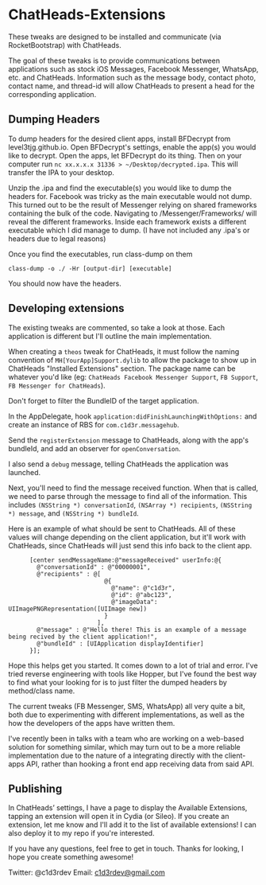 # ChatHeads-Extensions
These tweaks are designed to be installed and communicate (via RocketBootstrap) with ChatHeads.

The goal of these tweaks is to provide communications between applications such as stock iOS Messages, Facebook Messenger, WhatsApp, etc. and ChatHeads. Information such as the message body, contact photo, contact name, and thread-id will allow ChatHeads to present a head for the corresponding application.


## Dumping Headers

To dump headers for the desired client apps, install BFDecrypt from level3tjg.github.io. Open BFDecrypt's settings, enable the app(s) you would like to decrypt. Open the apps, let BFDecrypt do its thing. Then on your computer run 
`nc xx.x.x.x 31336 > ~/Desktop/decrypted.ipa`. This will transfer the IPA to your desktop.

Unzip the .ipa and find the executable(s) you would like to dump the headers for. Facebook was tricky as the main executable would not dump. This turned out to be the result of Messenger relying on shared frameworks containing the bulk of the code. Navigating to /Messenger/Frameworks/ will reveal the different frameworks. Inside each framework exists a different executable which I did manage to dump.
(I have not included any .ipa's or headers due to legal reasons)

Once you find the executables, run class-dump on them

`class-dump -o ./ -Hr [output-dir] [executable]`

You should now have the headers.

## Developing extensions

The existing tweaks are commented, so take a look at those. Each application is different but I'll outline the main implementation. 

When creating a `theos` tweak for ChatHeads, it must follow the naming convention of `MH[YourApp]Support.dylib` to allow the package to show up in ChatHeads "Installed Extensions" section. The package name can be whatever you'd like (eg: `ChatHeads Facebook Messenger Support`, `FB Support`, `FB Messenger for ChatHeads`).

Don't forget to filter the BundleID of the target application.

In the AppDelegate, hook `application:didFinishLaunchingWithOptions:` and create an instance of RBS for `com.c1d3r.messagehub`.

Send the `registerExtension` message to ChatHeads, along with the app's bundleId, and add an observer for `openConversation`.

I also send a `debug` message, telling ChatHeads the application was launched.

Next, you'll need to find the message received function. When that is called, we need to parse through the message to find all of the information. This includes `(NSString *) conversationId`, `(NSArray *) recipients`, `(NSString *) message`, and `(NSString *) bundleId`.

Here is an example of what should be sent to ChatHeads. All of these values will change depending on the client application, but it'll work with ChatHeads, since ChatHeads will just send this info back to the client app.

```
      [center sendMessageName:@"messageReceived" userInfo:@{
        @"conversationId" : @"00000001",
        @"recipients" : @[
                           @{
                             @"name": @"c1d3r",
                             @"id": @"abc123",
                             @"imageData": UIImagePNGRepresentation([UIImage new])
                           }
                         ],
        @"message" : @"Hello there! This is an example of a message being recived by the client application!",
        @"bundleId" : [UIApplication displayIdentifier]
      }];

```

Hope this helps get you started. It comes down to a lot of trial and error. I've tried reverse engineering with tools like Hopper, but I've found the best way to find what your looking for is to just filter the dumped headers by method/class name.

The current tweaks (FB Messenger, SMS, WhatsApp) all very quite a bit, both due to experimenting with different implementations, as well as the how the developers of the apps have written them.

I've recently been in talks with a team who are working on a web-based solution for something similar, which may turn out to be a more reliable implementation due to the nature of a integrating directly with the client-apps API, rather than hooking a front end app receiving data from said API.

## Publishing

In ChatHeads’ settings, I have a page to display the Available Extensions, tapping an extension will open it in Cydia (or Sileo). If you create an extension, let me know and I'll add it to the list of available extensions! I can also deploy it to my repo if you're interested.

If you have any questions, feel free to get in touch. Thanks for looking, I hope you create something awesome!

Twitter: @c1d3rdev
Email:   c1d3rdev@gmail.com
